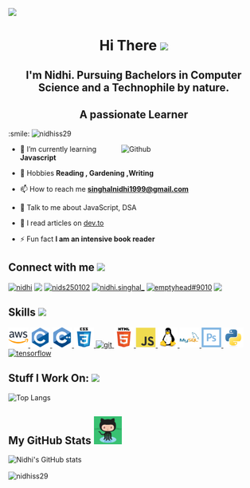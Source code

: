 ![]([https://github.com/Your_Repository_Name/Your_GIF_Name.gif](https://github.com/nidhiss29/nidhiss29/blob/main/Orange%20and%20White%20Funny%20Dating%20Animated%20Presentation.gif))

<h1 align="center">Hi There <img src = "https://raw.githubusercontent.com/MartinHeinz/MartinHeinz/master/wave.gif" width = 24> </h1>
<h2 align = "center">  I'm Nidhi. Pursuing Bachelors in Computer Science and a Technophile by nature.</h2>
<h2 align="center">A passionate Learner</h2>

<p align="left">:smile: <img src="https://komarev.com/ghpvc/?username=nidhiss29&label=Profile%20views&color=0e75b6&style=flat" alt="nidhiss29" /> </p>

<img width="55%" align="right" alt="Github" src="https://raw.githubusercontent.com/onimur/.github/master/.resources/git-header.svg" />

- 🌱 I’m currently learning **Javascript**

- 💬 Hobbies **Reading , Gardening ,Writing**

- 📫 How to reach me **singhalnidhi1999@gmail.com**

-  💬 Talk to me about JavaScript, DSA

-  📝 I read articles on [dev.to](https://dev.to)

- ⚡ Fun fact **I am an intensive book reader**

<h2> Connect with me <img src='https://raw.githubusercontent.com/ShahriarShafin/ShahriarShafin/main/Assets/handshake.gif' width=50> </h2>
<p align="left">
<a href="https://twitter.com/nidhi" target="blank"><img align="center" src="https://raw.githubusercontent.com/rahuldkjain/github-profile-readme-generator/master/src/images/icons/Social/twitter.svg" alt="nidhi" height="30" width="40" /></a>
<a href="https://github.com/nidhiss29"><img width = '32px' align= 'center' src="https://raw.githubusercontent.com/rahulbanerjee26/githubAboutMeGenerator/main/icons/github.svg"/></a>
<a href="https://linkedin.com/in/nids250102" target="blank"><img align="center" src="https://raw.githubusercontent.com/rahuldkjain/github-profile-readme-generator/master/src/images/icons/Social/linked-in-alt.svg" alt="nids250102" height="30" width="40" /></a>
<a href="https://instagram.com/nidhi.singhal_" target="blank"><img align="center" src="https://raw.githubusercontent.com/rahuldkjain/github-profile-readme-generator/master/src/images/icons/Social/instagram.svg" alt="nidhi.singhal_" height="30" width="40" /></a>
<a href="https://discord.gg/emptyhead#9010" target="blank"><img align="center" src="https://raw.githubusercontent.com/rahuldkjain/github-profile-readme-generator/master/src/images/icons/Social/discord.svg" alt="emptyhead#9010" height="30" width="40" /></a>
<a href="https://medium.com/@singhalnidhi1999"><img width = '32px' align= 'center' src="https://raw.githubusercontent.com/rahulbanerjee26/githubAboutMeGenerator/main/icons/medium.svg" /></a>

</p>



<h2> Skills <img src = "https://media2.giphy.com/media/QssGEmpkyEOhBCb7e1/giphy.gif?cid=ecf05e47a0n3gi1bfqntqmob8g9aid1oyj2wr3ds3mg700bl&rid=giphy.gif" width = 24> </h2>
<p align="left"> <a href="https://aws.amazon.com" target="_blank" rel="noreferrer"> <img src="https://raw.githubusercontent.com/devicons/devicon/master/icons/amazonwebservices/amazonwebservices-original-wordmark.svg" alt="aws" width="40" height="40"/> </a> <a href="https://www.cprogramming.com/" target="_blank" rel="noreferrer"> <img src="https://raw.githubusercontent.com/devicons/devicon/master/icons/c/c-original.svg" alt="c" width="40" height="40"/> </a> <a href="https://www.w3schools.com/cpp/" target="_blank" rel="noreferrer"> <img src="https://raw.githubusercontent.com/devicons/devicon/master/icons/cplusplus/cplusplus-original.svg" alt="cplusplus" width="40" height="40"/> </a> <a href="https://www.w3schools.com/css/" target="_blank" rel="noreferrer"> <img src="https://raw.githubusercontent.com/devicons/devicon/master/icons/css3/css3-original-wordmark.svg" alt="css3" width="40" height="40"/> </a> <a href="https://git-scm.com/" target="_blank" rel="noreferrer"> <img src="https://www.vectorlogo.zone/logos/git-scm/git-scm-icon.svg" alt="git" width="40" height="40"/> </a> <a href="https://www.w3.org/html/" target="_blank" rel="noreferrer"> <img src="https://raw.githubusercontent.com/devicons/devicon/master/icons/html5/html5-original-wordmark.svg" alt="html5" width="40" height="40"/> </a> <a href="https://developer.mozilla.org/en-US/docs/Web/JavaScript" target="_blank" rel="noreferrer"> <img src="https://raw.githubusercontent.com/devicons/devicon/master/icons/javascript/javascript-original.svg" alt="javascript" width="40" height="40"/> </a> <a href="https://www.linux.org/" target="_blank" rel="noreferrer"> <img src="https://raw.githubusercontent.com/devicons/devicon/master/icons/linux/linux-original.svg" alt="linux" width="40" height="40"/> </a> <a href="https://www.mysql.com/" target="_blank" rel="noreferrer"> <img src="https://raw.githubusercontent.com/devicons/devicon/master/icons/mysql/mysql-original-wordmark.svg" alt="mysql" width="40" height="40"/> </a> <a href="https://www.photoshop.com/en" target="_blank" rel="noreferrer"> <img src="https://raw.githubusercontent.com/devicons/devicon/master/icons/photoshop/photoshop-line.svg" alt="photoshop" width="40" height="40"/> </a> <a href="https://www.python.org" target="_blank" rel="noreferrer"> <img src="https://raw.githubusercontent.com/devicons/devicon/master/icons/python/python-original.svg" alt="python" width="40" height="40"/> </a> <a href="https://www.tensorflow.org" target="_blank" rel="noreferrer"> <img src="https://www.vectorlogo.zone/logos/tensorflow/tensorflow-icon.svg" alt="tensorflow" width="40" height="40"/> </a> </p>


<h2> Stuff I Work On:  <img src = "https://media1.giphy.com/media/JZ40cnfnN11KycrvMF/giphy.gif?cid=ecf05e47a0n3gi1bfqntqmob8g9aid1oyj2wr3ds3mg700bl&rid=giphy.gif" width = 64> </h2>

![Top Langs](https://github-readme-stats.vercel.app/api/top-langs/?username=nidhiss29&layout=compact&theme=codeSTACKr)
<br>

<h2> My GitHub Stats <img src='https://raw.githubusercontent.com/Potential17/Potential17/master/github-logo-octocat-.gif' width='56' height='56' borderradius='16px'> </h2>

![Nidhi's GitHub stats](https://github-readme-stats.vercel.app/api?username=nidhiss29&hide=issues&theme=codeSTACKr)


<p><img align="center" src="https://github-readme-streak-stats.herokuapp.com/?user=nidhiss29&" alt="nidhiss29" /></p>





